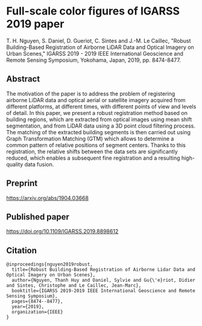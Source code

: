 # Full-scale color figures of IGARSS 2019 paper
T. H. Nguyen, S. Daniel, D. Gueriot, C. Sintes and J.-M. Le Caillec, "Robust Building-Based Registration of Airborne LiDAR Data and Optical Imagery on Urban Scenes," IGARSS 2019 - 2019 IEEE International Geoscience and Remote Sensing Symposium, Yokohama, Japan, 2019, pp. 8474-8477.

## Abstract
The motivation of the paper is to address the problem of registering airborne LiDAR data and optical aerial or satellite imagery acquired from different platforms, at different times, with different points of view and levels of detail. In this paper, we present a robust registration method based on building regions, which are extracted from optical images using mean shift segmentation, and from LiDAR data using a 3D point cloud filtering process. The matching of the extracted building segments is then carried out using Graph Transformation Matching (GTM) which allows to determine a common pattern of relative positions of segment centers. Thanks to this registration, the relative shifts between the data sets are significantly reduced, which enables a subsequent fine registration and a resulting high-quality data fusion.

## Preprint
https://arxiv.org/abs/1904.03668

## Published paper
https://doi.org/10.1109/IGARSS.2019.8898612

## Citation
```
@inproceedings{nguyen2019robust,
  title={Robust Building-Based Registration of Airborne Lidar Data and Optical Imagery on Urban Scenes},
  author={Nguyen, Thanh Huy and Daniel, Sylvie and Gu{\'e}riot, Didier and Sintes, Christophe and Le Caillec, Jean-Marc},
  booktitle={IGARSS 2019-2019 IEEE International Geoscience and Remote Sensing Symposium},
  pages={8474--8477},
  year={2019},
  organization={IEEE}
}
```
